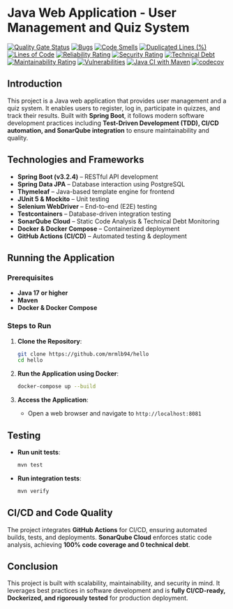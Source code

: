 # Java Web Application - User Management and Quiz System

[![Quality Gate Status](https://sonarcloud.io/api/project_badges/measure?project=mrmlb94_hello&metric=alert_status)](https://sonarcloud.io/summary/new_code?id=mrmlb94_hello)
[![Bugs](https://sonarcloud.io/api/project_badges/measure?project=mrmlb94_hello&metric=bugs)](https://sonarcloud.io/summary/new_code?id=mrmlb94_hello)
[![Code Smells](https://sonarcloud.io/api/project_badges/measure?project=mrmlb94_hello&metric=code_smells)](https://sonarcloud.io/summary/new_code?id=mrmlb94_hello)
[![Duplicated Lines (%)](https://sonarcloud.io/api/project_badges/measure?project=mrmlb94_hello&metric=duplicated_lines_density)](https://sonarcloud.io/summary/new_code?id=mrmlb94_hello)
[![Lines of Code](https://sonarcloud.io/api/project_badges/measure?project=mrmlb94_hello&metric=ncloc)](https://sonarcloud.io/summary/new_code?id=mrmlb94_hello)
[![Reliability Rating](https://sonarcloud.io/api/project_badges/measure?project=mrmlb94_hello&metric=reliability_rating)](https://sonarcloud.io/summary/new_code?id=mrmlb94_hello)
[![Security Rating](https://sonarcloud.io/api/project_badges/measure?project=mrmlb94_hello&metric=security_rating)](https://sonarcloud.io/summary/new_code?id=mrmlb94_hello)
[![Technical Debt](https://sonarcloud.io/api/project_badges/measure?project=mrmlb94_hello&metric=sqale_index)](https://sonarcloud.io/summary/new_code?id=mrmlb94_hello)
[![Maintainability Rating](https://sonarcloud.io/api/project_badges/measure?project=mrmlb94_hello&metric=sqale_rating)](https://sonarcloud.io/summary/new_code?id=mrmlb94_hello)
[![Vulnerabilities](https://sonarcloud.io/api/project_badges/measure?project=mrmlb94_hello&metric=vulnerabilities)](https://sonarcloud.io/summary/new_code?id=mrmlb94_hello)
[![Java CI with Maven](https://github.com/mrmlb94/hello/actions/workflows/maven.yml/badge.svg)](https://github.com/mrmlb94/hello/actions/workflows/maven.yml)
[![codecov](https://codecov.io/github/mrmlb94/hello/branch/main/graph/badge.svg?token=UZPZ0UC5J3)](https://codecov.io/github/mrmlb94/hello)

## Introduction

This project is a Java web application that provides user management and a quiz system. It enables users to register, log in, participate in quizzes, and track their results. Built with **Spring Boot**, it follows modern software development practices including **Test-Driven Development (TDD), CI/CD automation, and SonarQube integration** to ensure maintainability and quality.

## Technologies and Frameworks

- **Spring Boot (v3.2.4)** – RESTful API development
- **Spring Data JPA** – Database interaction using PostgreSQL
- **Thymeleaf** – Java-based template engine for frontend
- **JUnit 5 & Mockito** – Unit testing
- **Selenium WebDriver** – End-to-end (E2E) testing
- **Testcontainers** – Database-driven integration testing
- **SonarQube Cloud** – Static Code Analysis & Technical Debt Monitoring
- **Docker & Docker Compose** – Containerized deployment
- **GitHub Actions (CI/CD)** – Automated testing & deployment

## Running the Application

### Prerequisites

- **Java 17 or higher**
- **Maven**
- **Docker & Docker Compose**

### Steps to Run

1. **Clone the Repository**:
    ```bash
    git clone https://github.com/mrmlb94/hello
    cd hello
    ```

2. **Run the Application using Docker**:
    ```bash
    docker-compose up --build
    ```

3. **Access the Application**:
    - Open a web browser and navigate to `http://localhost:8081`

## Testing

- **Run unit tests**:
    ```bash
    mvn test
    ```
- **Run integration tests**:
    ```bash
    mvn verify
    ```

## CI/CD and Code Quality

The project integrates **GitHub Actions** for CI/CD, ensuring automated builds, tests, and deployments. **SonarQube Cloud** enforces static code analysis, achieving **100% code coverage and 0 technical debt**.

## Conclusion

This project is built with scalability, maintainability, and security in mind. It leverages best practices in software development and is **fully CI/CD-ready, Dockerized, and rigorously tested** for production deployment.

